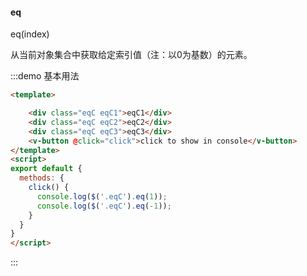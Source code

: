 #### eq

eq(index) 

从当前对象集合中获取给定索引值（注：以0为基数）的元素。

:::demo 基本用法
```html
<template>

    <div class="eqC eqC1">eqC1</div>
    <div class="eqC eqC2">eqC2</div>
    <div class="eqC eqC3">eqC3</div>
    <v-button @click="click">click to show in console</v-button>
</template>
<script>
export default {
  methods: {
    click() {
      console.log($('.eqC').eq(1));
      console.log($('.eqC').eq(-1));
    }
  }
}
</script>
```
:::
